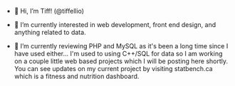 - 👋 Hi, I’m Tiff! (@tiffellio)

- 👀 I’m currently interested in web development, front end design, and anything related to data. 

- 🌱 I’m currently reviewing PHP and MySQL as it's been a long time since I have used either... I'm used to using C++/SQL for data so I am working 
on a couple little web based projects which I will be posting here shortly. You can see updates on my current project by visiting
statbench.ca which is a fitness and nutrition dashboard.

